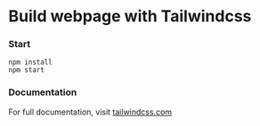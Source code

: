 # Build webpage with Tailwindcss

### Start
```
npm install
npm start
```

### Documentation
For full documentation, visit <a href="https://tailwindcss.com/" rel="nofollow">tailwindcss.com</a>
  
